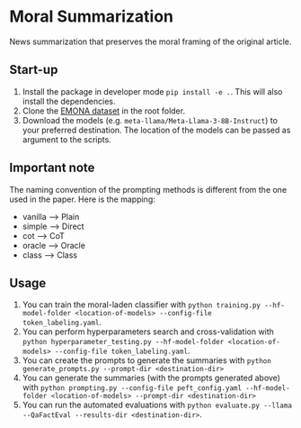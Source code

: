 # Moral Summarization

News summarization that preserves the moral framing of the original article.

## Start-up

1. Install the package in developer mode `pip install -e .`. This will also install the dependencies.
1. Clone the [EMONA dataset](https://github.com/yuanyuanlei-nlp/EMONA_dataset) in the root folder.
1. Download the models (e.g. `meta-llama/Meta-Llama-3-8B-Instruct`) to your preferred destination. The location of the models can be passed as argument to the scripts.

## Important note

The naming convention of the prompting methods is different from the one used in the paper. Here is the mapping:
- vanilla --> Plain
- simple --> Direct
- cot --> CoT
- oracle --> Oracle
- class --> Class

## Usage

1. You can train the moral-laden classifier with `python training.py --hf-model-folder <location-of-models> --config-file token_labeling.yaml`.
1. You can perform hyperparameters search and cross-validation with `python hyperparameter_testing.py --hf-model-folder <location-of-models> --config-file token_labeling.yaml`.
1. You can create the prompts to generate the summaries with `python generate_prompts.py --prompt-dir <destination-dir>`
1. You can generate the summaries (with the prompts generated above) with `python prompting.py --config-file peft_config.yaml --hf-model-folder <location-of-models> --prompt-dir <destination-dir>`
1. You can run the automated evaluations with `python evaluate.py --llama --QaFactEval --results-dir <destination-dir>`.